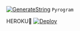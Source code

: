 
[![GenerateString](https://img.shields.io/badge/repl.it-generateString-yellowgreen)](https://replit.com/@levinalab/StringSession#main.py) ``Pyrogram``

HEROKU👻
[![Deploy](https://www.herokucdn.com/deploy/button.svg)](https://heroku.com/deploy?template=https://github.com/Aliyevdii/NEXUS-MUS-Q-)

